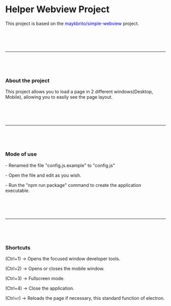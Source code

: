 <!-- -->
<style>
    hr {
        margin-top: 2vh;
        margin-bottom: 2vh;
    }
    a {
        text-decoration:none;
        color:blue;
    }
</style>

<div class="container">
    <h1>Helper Webview Project</h1>
    <p>This project is based on the <a href="https://github.com/maykbrito/simple-webview">maykbrito/simple-webview</a> project.</p>
    <hr>
    <h3>About the project</h3>
    <p>This project allows you to load a page in 2 different windows(Desktop, Mobile), allowing you to easily see the page layout.</p>
    <hr>
    <h3>Mode of use</h3>
    <p>- Renamed the file "config.js.example" to "config.js"</p>
    <p>- Open the file and edit as you wish.</p>
    <p>- Run the "npm run package" command to create the application executable.</p>
    <hr>
    <h3>Shortcuts</h3>
    <p>(Ctrl+1) -> Opens the focused window developer tools.</p>
    <p>(Ctrl+2) -> Opens or closes the mobile window.</p>
    <p>(Ctrl+3) -> Fullscreen mode.</p>
    <p>(Ctrl+4) -> Close the application.</p>
    <p>(Ctrl+r) -> Reloads the page if necessary, this standard function of electron.</p>
</div>